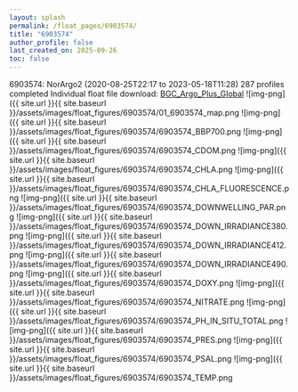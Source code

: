 ```yaml
---
layout: splash
permalink: /float_pages/6903574/
title: "6903574"
author_profile: false
last_created_on: 2025-09-26
toc: false
---
```

 
6903574: NorArgo2 (2020-08-25T22:17 to 2023-05-18T11:28)
287 profiles completed
Individual float file download: [BGC_Argo_Plus_Global](https://ftp.soest.hawaii.edu/bgc_argo_plus/Individual_Floats/outliers_removed/6903574_Sprof_processed.nc)
![img-png]({{ site.url }}{{ site.baseurl }}/assets/images/float_figures/6903574/01_6903574_map.png
![img-png]({{ site.url }}{{ site.baseurl }}/assets/images/float_figures/6903574/6903574_BBP700.png
![img-png]({{ site.url }}{{ site.baseurl }}/assets/images/float_figures/6903574/6903574_CDOM.png
![img-png]({{ site.url }}{{ site.baseurl }}/assets/images/float_figures/6903574/6903574_CHLA.png
![img-png]({{ site.url }}{{ site.baseurl }}/assets/images/float_figures/6903574/6903574_CHLA_FLUORESCENCE.png
![img-png]({{ site.url }}{{ site.baseurl }}/assets/images/float_figures/6903574/6903574_DOWNWELLING_PAR.png
![img-png]({{ site.url }}{{ site.baseurl }}/assets/images/float_figures/6903574/6903574_DOWN_IRRADIANCE380.png
![img-png]({{ site.url }}{{ site.baseurl }}/assets/images/float_figures/6903574/6903574_DOWN_IRRADIANCE412.png
![img-png]({{ site.url }}{{ site.baseurl }}/assets/images/float_figures/6903574/6903574_DOWN_IRRADIANCE490.png
![img-png]({{ site.url }}{{ site.baseurl }}/assets/images/float_figures/6903574/6903574_DOXY.png
![img-png]({{ site.url }}{{ site.baseurl }}/assets/images/float_figures/6903574/6903574_NITRATE.png
![img-png]({{ site.url }}{{ site.baseurl }}/assets/images/float_figures/6903574/6903574_PH_IN_SITU_TOTAL.png
![img-png]({{ site.url }}{{ site.baseurl }}/assets/images/float_figures/6903574/6903574_PRES.png
![img-png]({{ site.url }}{{ site.baseurl }}/assets/images/float_figures/6903574/6903574_PSAL.png
![img-png]({{ site.url }}{{ site.baseurl }}/assets/images/float_figures/6903574/6903574_TEMP.png
